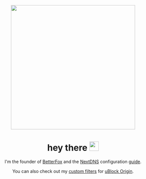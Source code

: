 <div id="header" align="center">
  <img src="https://media.giphy.com/media/f3iwJFOVOwuy7K6FFw/giphy.gif" width="400"/>

<h1>
  hey there
  <img src="https://media.giphy.com/media/hvRJCLFzcasrR4ia7z/giphy.gif" width="30px"/>
</h1>


I'm the founder of [BetterFox](https://github.com/yokoffing/Betterfox) and the [NextDNS](https://nextdns.io/?from=xujj63g5) configuration [guide](https://github.com/yokoffing/NextDNS-Config).
  
You can also check out my [custom filters](https://github.com/yokoffing/filterlists#recommended-filters-for-ublock-origin) for [uBlock Origin](https://github.com/uBlockOrigin).
</div>



<!--
**yokoffing/yokoffing** is a ✨ _special_ ✨ repository because its `README.md` (this file) appears on your GitHub profile.

Here are some ideas to get you started:

- 🔭 I’m currently working on ...
- 🌱 I’m currently learning ...
- 👯 I’m looking to collaborate on ...
- 🤔 I’m looking for help with ...
- 💬 Ask me about ...
- 📫 How to reach me: ...
- 😄 Pronouns: ...
- ⚡ Fun fact: ...
-->
